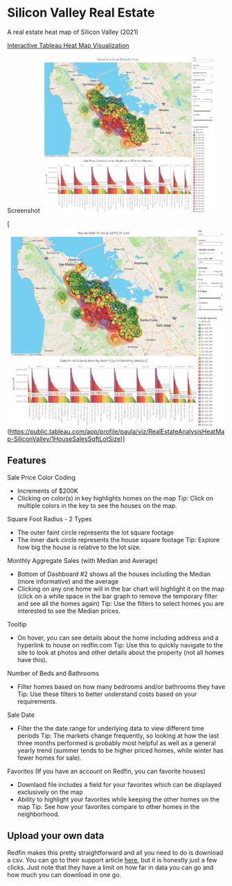 # Silicon Valley Real Estate
A real estate heat map of Silicon Valley (2021)

[Interactive Tableau Heat Map Visualization](https://public.tableau.com/app/profile/paula/viz/RealEstateAnalysisHeatMap-SiliconValley/1HouseSalesSqftLotSize)

Screenshot
<img src="https://github.com/pleonova/real-estate/blob/main/Screenshots/sold_houses_sqft_lot_size.png" width="400">

[![Interactive Tableau Heat Map Visualization](https://github.com/pleonova/real-estate/blob/main/Screenshots/sold_houses_sqft_lot_size.png)(https://public.tableau.com/app/profile/paula/viz/RealEstateAnalysisHeatMap-SiliconValley/1HouseSalesSqftLotSize)]


## Features

Sale Price Color Coding
- Increments of $200K
- Clicking on color(s) in key highlights homes on the map
Tip: Click on multiple colors in the key to see the houses on the map.

Square Foot Radius - 2 Types
- The outer faint circle represents the lot square footage
- The inner dark circle represents the house square footage
Tip: Explore how big the house is relative to the lot size.

Monthly Aggregate Sales (with Median and Average)
- Bottom of Dashboard #2 shows all the houses including the Median (more informative) and the average
- Clicking on any one home will in the bar chart will highlight it on the map (click on a white space in the bar graph to remove the temporary filter and see all the homes again)
Tip: Use the filters to select homes you are interested to see the Median prices. 

Tooltip
- On hover, you can see details about the home including address and a hyperlink to house on redfin.com
Tip: Use this to quickly navigate to the site to look at photos and other details about the property (not all homes have this).

Number of Beds and Bathrooms
- Filter homes based on how many bedrooms and/or bathrooms they have
Tip: Use these filters to better understand costs based on your requirements.

Sale Date
- Filter the the date range for underlying data to view different time periods
Tip: The markets change frequently, so looking at how the last three months performed is probably most helpful as well as a general yearly trend (summer tends to be higher priced homes, while winter has fewer homes for sale).

Favorites
(If you have an account on Redfin, you can favorite houses)
- Downlaod file includes a field for your favorites which can be displayed exclusively on the map
- Ability to highlight your favorites while keeping the other homes on the map
Tip: See how your favorites compare to other homes in the neighborhood.



## Upload your own data

Redfin makes this pretty straightforward and all you need to do is download a csv. You can go to their support article [here](https://support.redfin.com/hc/en-us/articles/360016476931-Downloading-Data-), but it is honestly just a few clicks. Just note that they have a limit on how far in data you can go and how much you can download in one go.
